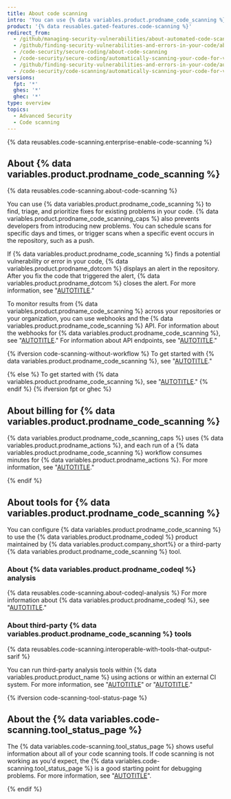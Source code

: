 ```yaml
---
title: About code scanning
intro: 'You can use {% data variables.product.prodname_code_scanning %} to find security vulnerabilities and errors in the code for your project on {% data variables.product.prodname_dotcom %}.'
product: '{% data reusables.gated-features.code-scanning %}'
redirect_from:
  - /github/managing-security-vulnerabilities/about-automated-code-scanning
  - /github/finding-security-vulnerabilities-and-errors-in-your-code/about-code-scanning
  - /code-security/secure-coding/about-code-scanning
  - /code-security/secure-coding/automatically-scanning-your-code-for-vulnerabilities-and-errors/about-code-scanning
  - /github/finding-security-vulnerabilities-and-errors-in-your-code/automatically-scanning-your-code-for-vulnerabilities-and-errors/about-code-scanning
  - /code-security/code-scanning/automatically-scanning-your-code-for-vulnerabilities-and-errors/about-code-scanning
versions:
  fpt: '*'
  ghes: '*'
  ghec: '*'
type: overview
topics:
  - Advanced Security
  - Code scanning
---
```


{% data reusables.code-scanning.enterprise-enable-code-scanning %}

## About {% data variables.product.prodname_code_scanning %}

{% data reusables.code-scanning.about-code-scanning %}

You can use {% data variables.product.prodname_code_scanning %} to find, triage, and prioritize fixes for existing problems in your code. {% data variables.product.prodname_code_scanning_caps %} also prevents developers from introducing new problems. You can schedule scans for specific days and times, or trigger scans when a specific event occurs in the repository, such as a push.

If {% data variables.product.prodname_code_scanning %} finds a potential vulnerability or error in your code, {% data variables.product.prodname_dotcom %} displays an alert in the repository. After you fix the code that triggered the alert, {% data variables.product.prodname_dotcom %} closes the alert. For more information, see "[AUTOTITLE](/code-security/code-scanning/managing-code-scanning-alerts/managing-code-scanning-alerts-for-your-repository)."

To monitor results from {% data variables.product.prodname_code_scanning %} across your repositories or your organization, you can use webhooks and the {% data variables.product.prodname_code_scanning %} API. For information about the webhooks for {% data variables.product.prodname_code_scanning %}, see
"[AUTOTITLE](/webhooks-and-events/webhooks/webhook-events-and-payloads#code_scanning_alert)." For information about API endpoints, see "[AUTOTITLE](/rest/code-scanning)."

{% ifversion code-scanning-without-workflow %}
To get started with {% data variables.product.prodname_code_scanning %}, see "[AUTOTITLE](/code-security/code-scanning/enabling-code-scanning/configuring-default-setup-for-code-scanning)."

{% else %}
To get started with {% data variables.product.prodname_code_scanning %}, see "[AUTOTITLE](/code-security/code-scanning/creating-an-advanced-setup-for-code-scanning/configuring-advanced-setup-for-code-scanning)."
{% endif %}
{% ifversion fpt or ghec %}

## About billing for {% data variables.product.prodname_code_scanning %}

{% data variables.product.prodname_code_scanning_caps %} uses {% data variables.product.prodname_actions %}, and each run of a {% data variables.product.prodname_code_scanning %} workflow consumes minutes for {% data variables.product.prodname_actions %}. For more information, see "[AUTOTITLE](/billing/managing-billing-for-github-actions/about-billing-for-github-actions)."

{% endif %}

## About tools for {% data variables.product.prodname_code_scanning %}

You can configure {% data variables.product.prodname_code_scanning %} to use the {% data variables.product.prodname_codeql %} product maintained by {% data variables.product.company_short%} or a third-party {% data variables.product.prodname_code_scanning %} tool.

### About {% data variables.product.prodname_codeql %} analysis

{% data reusables.code-scanning.about-codeql-analysis %} For more information about {% data variables.product.prodname_codeql %}, see "[AUTOTITLE](/code-security/code-scanning/introduction-to-code-scanning/about-code-scanning-with-codeql)."

### About third-party {% data variables.product.prodname_code_scanning %} tools

{% data reusables.code-scanning.interoperable-with-tools-that-output-sarif %}

You can run third-party analysis tools within {% data variables.product.product_name %} using actions or within an external CI system. For more information, see "[AUTOTITLE](/code-security/code-scanning/creating-an-advanced-setup-for-code-scanning/configuring-advanced-setup-for-code-scanning#configuring-code-scanning-using-third-party-actions)" or "[AUTOTITLE](/code-security/code-scanning/integrating-with-code-scanning/uploading-a-sarif-file-to-github)."

{% ifversion code-scanning-tool-status-page %}

## About the {% data variables.code-scanning.tool_status_page %}

The {% data variables.code-scanning.tool_status_page %} shows useful information about all of your code scanning tools. If code scanning is not working as you'd expect, the {% data variables.code-scanning.tool_status_page %} is a good starting point for debugging problems. For more information, see "[AUTOTITLE](/code-security/code-scanning/managing-your-code-scanning-configuration/about-the-tool-status-page)".

{% endif %}
